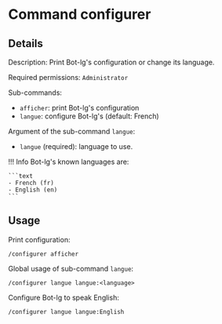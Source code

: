 # Command configurer

## Details

<!-- --8<-- [start:details] -->
Description: Print Bot-lg's configuration or change its language.

Required permissions: `Administrator`

Sub-commands:

* `afficher`: print Bot-lg's configuration
* `langue`: configure Bot-lg's (default: French)

Argument of the sub-command `langue`:

* `langue` (required): language to use.

!!! Info
    Bot-lg's known languages are:

    ```text
    - French (fr)
    - English (en)
    ```
<!-- --8<-- [end:details] -->

## Usage

<!-- --8<-- [start:usage] -->
Print configuration:

```text
/configurer afficher
```

Global usage of sub-command `langue`:

```text
/configurer langue langue:<language>
```

Configure Bot-lg to speak English:

```text
/configurer langue langue:English
```
<!-- --8<-- [end:usage] -->

